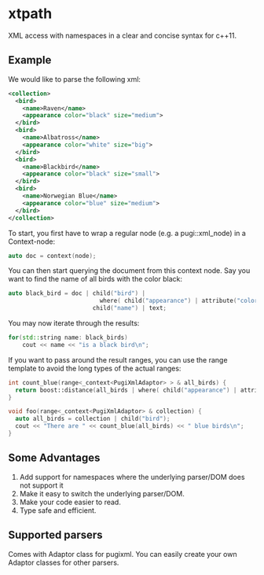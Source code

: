 xtpath
======
XML access with namespaces in a clear and concise syntax for c++11.

Example
-------
We would like to parse the following xml:
```xml
<collection>
  <bird>
    <name>Raven</name>
    <appearance color="black" size="medium">
  </bird>
  <bird>
    <name>Albatross</name>
    <appearance color="white" size="big">
  </bird>
  <bird>
    <name>Blackbird</name>
    <appearance color="black" size="small">
  </bird>
  <bird>
    <name>Norwegian Blue</name>
    <appearance color="blue" size="medium">
  </bird>
</collection>
```
To start, you first have to wrap a regular node (e.g. a pugi::xml_node) in a Context-node:
```c++
auto doc = context(node);
```
You can then start querying the document from this context node. Say you want to find the name of all birds with the color black:
```c++
auto black_bird = doc | child("bird") | 
                          where( child("appearance") | attribute("color", "black") ) |
                        child("name") | text;
```
You may now iterate through the results:
```c++
for(std::string name: black_birds)
    cout << name << "is a black bird\n";
```
If you want to pass around the result ranges, you can use the range<T> template to avoid the long types of the actual ranges:
```c++
int count_blue(range<_context<PugiXmlAdaptor> > & all_birds) {
  return boost::distance(all_birds | where( child("appearance") | attribute("color", "blue") ) );
}

void foo(range<_context<PugiXmlAdaptor> & collection) {
  auto all_birds = collection | child("bird");
  cout << "There are " << count_blue(all_birds) << " blue birds\n";
}

```

Some Advantages
---------------
1. Add support for namespaces where the underlying parser/DOM does not support it
2. Make it easy to switch the underlying parser/DOM.
3. Make your code easier to read.
4. Type safe and efficient.

Supported parsers
-----------------
Comes with Adaptor class for pugixml. You can easily create your own Adaptor classes for other parsers.
